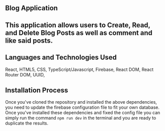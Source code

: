 ## Blog Application

## This application allows users to Create, Read, and Delete Blog Posts as well as comment and like said posts.

## Languages and Technologies Used
React,
HTML5,
CSS,
TypeScript/Javascript,
Firebase,
React DOM,
React Router DOM,
UUID,

## Installation Process
Once you've cloned the repository and installed the above dependencies, you need to update the firebase configuration file to fit your own database.
Once you've installed these dependencies and fixed the config file you can simply run the command `npm run dev` in the terminal and you are ready to duplicate the results.
